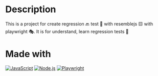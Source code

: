 # Description
This is a project for create regression 🔙 test 🧪 with resemblejs 🟨 with playwright 🎭. It is for understand, learn regression tests 🧪

# Made with
[![JavaScript](https://img.shields.io/badge/javascript-ead547?style=for-the-badge&logo=javascript&logoColor=white&labelColor=000000)]()
[![Node.js](https://img.shields.io/badge/node.js-76c339?style=for-the-badge&logo=node.js&logoColor=white&labelColor=000000)]()
[![Playwright](https://img.shields.io/badge/playwright-45ba4b?style=for-the-badge&logo=playwright&logoColor=white&labelColor=000000)]()